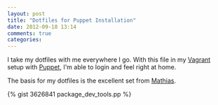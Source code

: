 ```yaml
---
layout: post
title: "Dotfiles for Puppet Installation"
date: 2012-09-18 13:14
comments: true
categories: 
---
```


I take my dotfiles with me everywhere I go. With this file in my [Vagrant][vagrant]
setup with [Puppet][puppet], I'm able to login and feel right at home.

The basis for my dotfiles is the excellent set from [Mathias][mb].

{% gist 3626841 package_dev_tools.pp %}

[vagrant]: http://vagrantup.com/
[puppet]: http://vagrantup.com/v1/docs/provisioners/puppet.html
[mb]: https://github.com/mathiasbynens/dotfiles